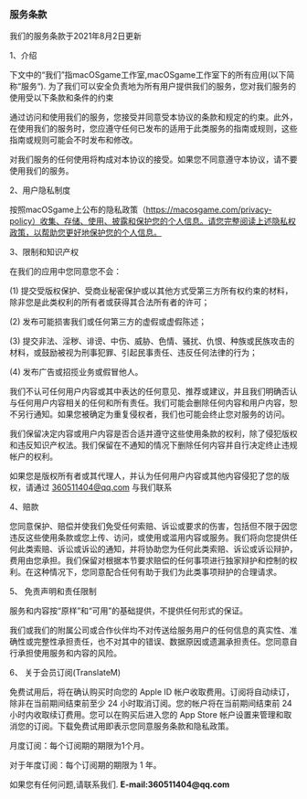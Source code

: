 ### 服务条款

我们的服务条款于2021年8月2日更新

1、介绍

下文中的“我们”指macOSgame工作室,macOSgame工作室下的所有应用(以下简称“服务“). 为了我们可以安全负责地为所有用户提供我们的服务，您对我们服务的使用受以下条款和条件的约束

通过访问和使用我们的服务，您接受并同意受本协议的条款和规定的约束。此外，在使用我们的服务时，您应遵守任何已发布的适用于此类服务的指南或规则，这些指南或规则可能会不时发布和修改。

对我们服务的任何使用将构成对本协议的接受。如果您不同意遵守本协议，请不要使用我们的服务。

2、用户隐私制度

按照macOSgame上公布的隐私政策（https://macosgame.com/privacy-policy）收集、存储、使用、披露和保护您的个人信息。请您完整阅读上述隐私权政策，以帮助您更好地保护您的个人信息。

3、限制和知识产权

在我们的应用中您同意您不会：

(1) 提交受版权保护、受商业秘密保护或以其他方式受第三方所有权约束的材料，除非您是此类权利的所有者或获得其合法所有者的许可；

(2) 发布可能损害我们或任何第三方的虚假或虚假陈述；

(3) 提交非法、淫秽、诽谤、中伤、威胁、色情、骚扰、仇恨、种族或民族攻击的材料，或鼓励被视为刑事犯罪、引起民事责任、违反任何法律的行为；

(4) 发布广告或招揽业务或假冒他人。

我们不认可任何用户内容或其中表达的任何意见、推荐或建议，并且我们明确否认与任何用户内容相关的任何和所有责任。我们可能会删除任何内容和用户内容，恕不另行通知。如果您被确定为重复侵权者，我们也可能会终止您对服务的访问。

我们保留决定内容或用户内容是否合适并遵守这些使用条款的权利，除了侵犯版权和违反知识产权法。我们保留在不通知的情况下删除任何内容并自行决定终止违规帐户的权利。

如果您是版权所有者或其代理人，并认为任何用户内容或其他内容侵犯了您的版权，请通过 360511404@qq.com  与我们联系

4、赔款

您同意保护、赔偿并使我们免受任何索赔、诉讼或要求的伤害，包括但不限于因您违反这些使用条款或您上传、访问，或使用或滥用内容或服务。我们将向您提供任何此类索赔、诉讼或诉讼的通知，并将协助您为任何此类索赔、诉讼或诉讼辩护，费用由您承担。我们保留对根据本节要求赔偿的任何事项进行独家辩护和控制的权利。在这种情况下，您同意配合任何有助于我们为此类事项辩护的合理请求。

5、 免责声明和责任限制

服务和内容按“原样”和“可用”的基础提供，不提供任何形式的保证。

我们或我们的附属公司或合作伙伴均不对传送给服务用户的任何信息的真实性、准确性或完整性承担责任，也不对其中的错误、数据原因或遗漏承担责任。您同意自行承担使用服务和内容的风险。

6、 关于会员订阅(TranslateM)

免费试用后，将在确认购买时向您的 Apple ID 帐户收取费用。订阅将自动续订，除非在当前期间结束前至少 24 小时取消订阅。您的帐户将在当前期间结束前 24 小时内收取续订费用。您可以在购买后进入您的 App Store 帐户设置来管理和取消您的订阅。下载免费试用即表示您同意服务条款和隐私政策。

月度订阅：每个订阅期的期限为1个月。

对于年度订阅：每个订阅期的期限为 1 年。


如果您有任何问题,请联系我们. 
__E-mail:360511404@qq.com__

